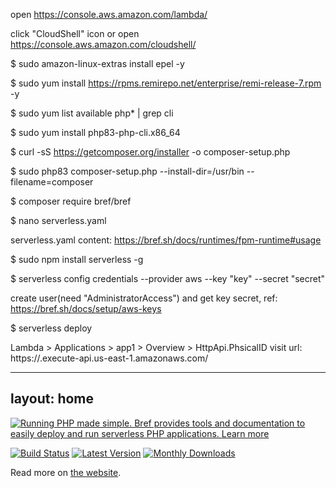 open https://console.aws.amazon.com/lambda/

click "CloudShell" icon or open https://console.aws.amazon.com/cloudshell/

$ sudo amazon-linux-extras install epel -y

$ sudo yum install https://rpms.remirepo.net/enterprise/remi-release-7.rpm -y

$ sudo yum list available php\* | grep cli

$ sudo yum install php83-php-cli.x86_64

$ curl -sS https://getcomposer.org/installer -o composer-setup.php

$ sudo php83 composer-setup.php --install-dir=/usr/bin --filename=composer

$ composer require bref/bref

$ nano serverless.yaml

serverless.yaml content: https://bref.sh/docs/runtimes/fpm-runtime#usage

$ sudo npm install serverless -g

$ serverless config credentials --provider aws --key "key" --secret "secret"

create user(need "AdministratorAccess") and get key secret, ref: https://bref.sh/docs/setup/aws-keys

$ serverless deploy

Lambda > Applications > app1 > Overview > HttpApi.PhsicalID
visit url: https://<PhsicalID>.execute-api.us-east-1.amazonaws.com/

---
layout: home
---

[![Running PHP made simple. Bref provides tools and documentation to easily deploy and run serverless PHP applications. Learn more](docs/readme-screenshot.jpg)](https://bref.sh/)

[![Build Status](https://travis-ci.com/brefphp/bref.svg?branch=master)](https://travis-ci.com/brefphp/bref)
[![Latest Version](https://img.shields.io/github/release/brefphp/bref.svg?style=flat-square)](https://packagist.org/packages/bref/bref)
[![Monthly Downloads](https://img.shields.io/packagist/dm/bref/bref.svg)](https://packagist.org/packages/bref/bref/stats)

Read more on [the website](https://bref.sh/).
